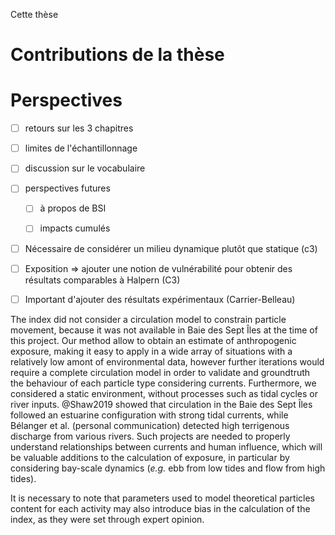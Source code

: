 <!-- ---
bibliography: references.bib
cls: citations.cls
link-citations: false
output:
  word_document:
    toc: false
    reference_docx: "styles.docx"
    pandoc_args: "--lua-filter=pagebreak.lua"
--- -->

Cette thèse 


# Contributions de la thèse

# Perspectives


- [ ] retours sur les 3 chapitres
- [ ] limites de l'échantillonnage
- [ ] discussion sur le vocabulaire
- [ ] perspectives futures
  - [ ] à propos de BSI
  - [ ] impacts cumulés




- [ ] Nécessaire de considérer un milieu dynamique plutôt que statique (c3)
- [ ] Exposition => ajouter une notion de vulnérabilité pour obtenir des résultats comparables à Halpern (C3)
- [ ] Important d'ajouter des résultats expérimentaux (Carrier-Belleau)


The index did not consider a circulation model to constrain particle movement, because it was not available in Baie des Sept Îles at the time of this project. Our method allow to obtain an estimate of anthropogenic exposure, making it easy to apply in a wide array of situations with a relatively low amont of environmental data, however further iterations would require a complete circulation model in order to validate and groundtruth the behaviour of each particle type considering currents. Furthermore, we considered a static environment, without processes such as tidal cycles or river inputs. @Shaw2019 showed that circulation in the Baie des Sept Îles followed an estuarine configuration with strong tidal currents, while Bélanger et al. (personal communication) detected high terrigenous discharge from various rivers. Such projects are needed to properly understand relationships between currents and human influence, which will be valuable additions to the calculation of exposure, in particular by considering bay-scale dynamics (*e.g.* ebb from low tides and flow from high tides).

<!-- Outcomes from the HMSC models allowed to compute an estimate for the taxa richness in the study area, by summing the presence probability of each taxa (**Fig 6**). Highest taxa richness is predicted at the center of the bay, channels between islands and in the eastern section of the archipelago. Qualitative comparison with observed taxa richness highlighted some matches, but the prediction is generally an underestimation with an average difference of -8.4 (standard error of 0.5) between predicted and observed richness. Furthermore, the sampling design did not consider deep regions in the archipelago, which are needed to properly verify HMSC outcomes as taxa richness is predicted to be high in these areas.

<span style="display:block;text-align:center"> ![](../../Figures/v1/FINAL/Figure_6.png) </span>

**Fig 6. Map of the taxa richness observed at the sampled stations and predicted by Hierarchical Modelling of Species Communities**. -->

It is necessary to note that parameters used to model theoretical particles content for each activity may also introduce bias in the calculation of the index, as they were set through expert opinion.

<!-- Cumulative exposure has been calculated by the sum of individual indices, however many studies are discussing emergent effects in cumulative impacts [@Crain2008; @Brown2014; @Piggott2015; @Cote2016; @Galic2018]. Other mathematical relationships need to be tested in order to identify possible antagonistic and synergistic effects. Unlike other studies considering impacts on physiological responses or abiotic parameters, this index is characterizing *exposure* of ecosystems from human activities influence, not *impacts*. This is an important distinction, because vulnerability has not been considered [@Wilson2005; @Halpern2007; @Halpern2008]. In a management perspective, this index allows identifying hotspots of activity to guide environmental protection projects, but it is necessary to explore how exposure may be related to other ecosystem components and how a vulnerability parameter may be considered to refine this index. -->


<!--
setwd("/Users/eldre/Library/Mobile Documents/com~apple~CloudDocs/Rédaction/Thesis PhD/Versions/1.0")
rmarkdown::render("3_discussion.md", "word_document")
-->
